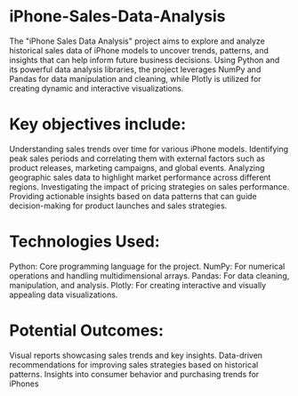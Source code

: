 # iPhone-Sales-Data-Analysis

The "iPhone Sales Data Analysis" project aims to explore and analyze historical sales data of iPhone models to uncover trends, patterns, and insights that can help inform future business decisions. Using Python and its powerful data analysis libraries, the project leverages NumPy and Pandas for data manipulation and cleaning, while Plotly is utilized for creating dynamic and interactive visualizations.

 # Key objectives include:

Understanding sales trends over time for various iPhone models.
Identifying peak sales periods and correlating them with external factors such as product releases, marketing campaigns, and global events.
Analyzing geographic sales data to highlight market performance across different regions.
Investigating the impact of pricing strategies on sales performance.
Providing actionable insights based on data patterns that can guide decision-making for product launches and sales strategies.

# Technologies Used:

Python: Core programming language for the project.
NumPy: For numerical operations and handling multidimensional arrays.
Pandas: For data cleaning, manipulation, and analysis.
Plotly: For creating interactive and visually appealing data visualizations.

# Potential Outcomes:

Visual reports showcasing sales trends and key insights.
Data-driven recommendations for improving sales strategies based on historical patterns.
Insights into consumer behavior and purchasing trends for iPhones
